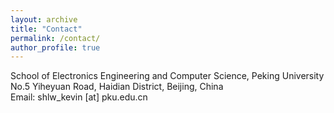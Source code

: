 ```yaml
---
layout: archive
title: "Contact"
permalink: /contact/
author_profile: true
---
```

School of Electronics Engineering and Computer Science, Peking University<br>
No.5 Yiheyuan Road, Haidian District, Beijing, China<br>
Email: shlw_kevin [at] pku.edu.cn

